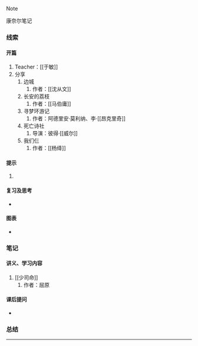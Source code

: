> [!NOTE]
> 康奈尔笔记

### 线索
#### 开篇
1. Teacher：[[于敏]]
2. 分享
	1. 边城
		1. 作者：[[沈从文]]
	2. 长安的荔枝
		1. 作者：[[马伯庸]]
	3. 寻梦环游记
		1. 作者：阿德里安·莫利纳、李·[[昂克里奇]]
	4. 死亡诗社
		1. 导演：彼得·[[威尔]]
	5. 我们仨
		1. 作者：[[杨绛]]
#### 提示
1. 
#### 复习及思考
- 
#### 图表
- 
### 笔记
#### 讲义、学习内容
1. [[少司命]]
	1. 作者：屈原
#### 课后提问
- 
### 总结

---

